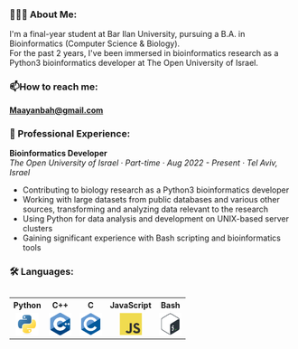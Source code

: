 <h3 align="left"> 👩🏽‍💻 About Me:</h3>
I'm a final-year student at Bar Ilan University, pursuing a B.A. in Bioinformatics (Computer Science & Biology).<br>
For the past 2 years, I've been immersed in bioinformatics research as a Python3 bioinformatics developer at The Open University of Israel.

<h3 align="left">📫How to reach me:</h3> 
<p align="left">
  <a href="mailto:Maayanbah@gmail.com"><strong>Maayanbah@gmail.com</strong></a>
</p>

<h3 align="left">💼 Professional Experience:</h3>
<p align="left">
  <strong>Bioinformatics Developer</strong> <br>
  <em>The Open University of Israel · Part-time · Aug 2022 - Present · Tel Aviv, Israel</em>
  <ul>
    <li>Contributing to biology research as a Python3 bioinformatics developer</li>
    <li>Working with large datasets from public databases and various other sources, transforming and analyzing data relevant to the research</li>
    <li>Using Python for data analysis and development on UNIX-based server clusters</li>
    <li>Gaining significant experience with Bash scripting and bioinformatics tools</li>
  </ul>
</p>

<h3 align="left">🛠️ Languages:</h3>
<table align="left">
  <tr>
    <th>Python</th>
    <th>C++</th>
    <th>C</th>
    <th>JavaScript</th>
    <th>Bash</th>
  </tr>
  <tr>
    <td align="center">
      <a href="https://www.python.org" target="_blank" rel="noreferrer">
        <img src="https://raw.githubusercontent.com/devicons/devicon/master/icons/python/python-original.svg" alt="python" width="40" height="40"/> 
      </a>
    </td>
    <td align="center">
      <a href="https://www.w3schools.com/cpp/" target="_blank" rel="noreferrer">
        <img src="https://raw.githubusercontent.com/devicons/devicon/master/icons/cplusplus/cplusplus-original.svg" alt="cplusplus" width="40" height="40"/> 
      </a>
    </td>
    <td align="center">
      <a href="https://www.cprogramming.com/" target="_blank" rel="noreferrer">
        <img src="https://raw.githubusercontent.com/devicons/devicon/master/icons/c/c-original.svg" alt="c" width="40" height="40"/> 
      </a>
    </td>
    <td align="center">
      <a href="https://developer.mozilla.org/en-US/docs/Web/JavaScript" target="_blank" rel="noreferrer">
        <img src="https://raw.githubusercontent.com/devicons/devicon/master/icons/javascript/javascript-original.svg" alt="javascript" width="40" height="40"/> 
      </a>
    </td>
    <td align="center">
      <a href="https://www.gnu.org/software/bash/" target="_blank" rel="noreferrer">
        <img src="https://raw.githubusercontent.com/devicons/devicon/master/icons/bash/bash-original.svg" alt="bash" width="40" height="40"/> 
      </a>
    </td>
  </tr>
</table>
<br><br><br><br><br>

